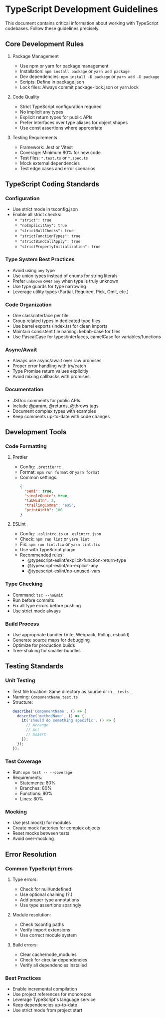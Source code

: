 # TypeScript Development Guidelines

This document contains critical information about working with TypeScript codebases. Follow these guidelines precisely.

## Core Development Rules

1. Package Management
   - Use npm or yarn for package management
   - Installation: `npm install package` or `yarn add package`
   - Dev dependencies: `npm install -D package` or `yarn add -D package`
   - Scripts: Define in package.json
   - Lock files: Always commit package-lock.json or yarn.lock

2. Code Quality
   - Strict TypeScript configuration required
   - No implicit any types
   - Explicit return types for public APIs
   - Prefer interfaces over type aliases for object shapes
   - Use const assertions where appropriate

3. Testing Requirements
   - Framework: Jest or Vitest
   - Coverage: Minimum 80% for new code
   - Test files: `*.test.ts` or `*.spec.ts`
   - Mock external dependencies
   - Test edge cases and error scenarios

## TypeScript Coding Standards

### Configuration
- Use strict mode in tsconfig.json
- Enable all strict checks:
  - `"strict": true`
  - `"noImplicitAny": true`
  - `"strictNullChecks": true`
  - `"strictFunctionTypes": true`
  - `"strictBindCallApply": true`
  - `"strictPropertyInitialization": true`

### Type System Best Practices
- Avoid using `any` type
- Use union types instead of enums for string literals
- Prefer `unknown` over `any` when type is truly unknown
- Use type guards for type narrowing
- Leverage utility types (Partial, Required, Pick, Omit, etc.)

### Code Organization
- One class/interface per file
- Group related types in dedicated type files
- Use barrel exports (index.ts) for clean imports
- Maintain consistent file naming: kebab-case for files
- Use PascalCase for types/interfaces, camelCase for variables/functions

### Async/Await
- Always use async/await over raw promises
- Proper error handling with try/catch
- Type Promise return values explicitly
- Avoid mixing callbacks with promises

### Documentation
- JSDoc comments for public APIs
- Include @param, @returns, @throws tags
- Document complex types with examples
- Keep comments up-to-date with code changes

## Development Tools

### Code Formatting
1. Prettier
   - Config: `.prettierrc`
   - Format: `npm run format` or `yarn format`
   - Common settings:
     ```json
     {
       "semi": true,
       "singleQuote": true,
       "tabWidth": 2,
       "trailingComma": "es5",
       "printWidth": 100
     }
     ```

2. ESLint
   - Config: `.eslintrc.js` or `.eslintrc.json`
   - Check: `npm run lint` or `yarn lint`
   - Fix: `npm run lint:fix` or `yarn lint:fix`
   - Use with TypeScript plugin
   - Recommended rules:
     - @typescript-eslint/explicit-function-return-type
     - @typescript-eslint/no-explicit-any
     - @typescript-eslint/no-unused-vars

### Type Checking
- Command: `tsc --noEmit`
- Run before commits
- Fix all type errors before pushing
- Use strict mode always

### Build Process
- Use appropriate bundler (Vite, Webpack, Rollup, esbuild)
- Generate source maps for debugging
- Optimize for production builds
- Tree-shaking for smaller bundles

## Testing Standards

### Unit Testing
- Test file location: Same directory as source or in `__tests__`
- Naming: `ComponentName.test.ts`
- Structure:
  ```typescript
  describe('ComponentName', () => {
    describe('methodName', () => {
      it('should do something specific', () => {
        // Arrange
        // Act
        // Assert
      });
    });
  });
  ```

### Test Coverage
- Run: `npm test -- --coverage`
- Requirements:
  - Statements: 80%
  - Branches: 80%
  - Functions: 80%
  - Lines: 80%

### Mocking
- Use jest.mock() for modules
- Create mock factories for complex objects
- Reset mocks between tests
- Avoid over-mocking

## Error Resolution

### Common TypeScript Errors
1. Type errors:
   - Check for null/undefined
   - Use optional chaining (?.)
   - Add proper type annotations
   - Use type assertions sparingly

2. Module resolution:
   - Check tsconfig paths
   - Verify import extensions
   - Use correct module system

3. Build errors:
   - Clear cache/node_modules
   - Check for circular dependencies
   - Verify all dependencies installed

### Best Practices
- Enable incremental compilation
- Use project references for monorepos
- Leverage TypeScript's language service
- Keep dependencies up-to-date
- Use strict mode from project start